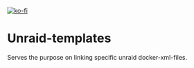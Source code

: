 [![ko-fi](https://ko-fi.com/img/githubbutton_sm.svg)](https://ko-fi.com/G2G5CIS6I)

# Unraid-templates

Serves the purpose on linking specific unraid docker-xml-files.
